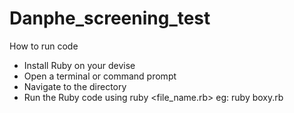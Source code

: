 # Danphe_screening_test
How to run code
- Install Ruby on your devise
- Open a terminal or command prompt
- Navigate to the directory
- Run the Ruby code using ruby <file_name.rb> eg: ruby boxy.rb
